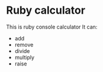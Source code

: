 # Ruby calculator

This is ruby console calculator
It can:
* add
* remove
* divide
* multiply
* raise

